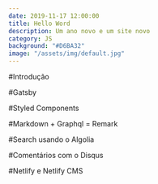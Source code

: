 ```yaml
---
date: 2019-11-17 12:00:00
title: Hello Word
description: Um ano novo e um site novo
category: JS
background: "#D6BA32"
image: "/assets/img/default.jpg"
---
```



#Introdução

#Gatsby

#Styled Components

#Markdown + Graphql = Remark

#Search usando o Algolia

#Comentários com o Disqus

#Netlify e Netlify CMS
